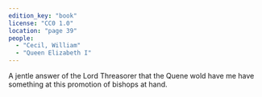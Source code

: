 ```yaml
---
edition_key: "book"
license: "CC0 1.0"
location: "page 39"
people:
  - "Cecil, William"
  - "Queen Elizabeth I"
---
```

A jentle answer of the Lord Threasorer
that the Quene wold have me have something at this promotion
of bishops at hand.
